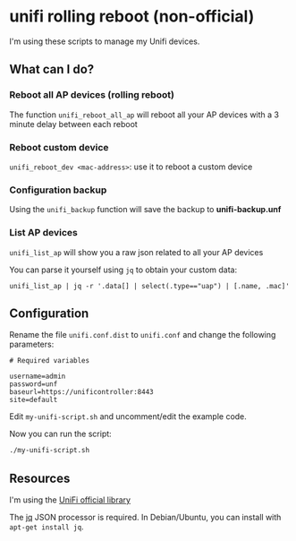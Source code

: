 # unifi rolling reboot (non-official)

I'm using these scripts to manage my Unifi devices.

## What can I do?

### Reboot all AP devices (rolling reboot)
The function `unifi_reboot_all_ap` will reboot all your AP devices with a 3 minute
delay between each reboot

### Reboot custom device
`unifi_reboot_dev <mac-address>`: use it to reboot a custom device

### Configuration backup
Using the `unifi_backup` function will save the backup to **unifi-backup.unf**

### List AP devices
`unifi_list_ap` will show you a raw json related to all your AP devices

You can parse it yourself using `jq` to obtain your custom data:

```
unifi_list_ap | jq -r '.data[] | select(.type=="uap") | [.name, .mac]'
```

## Configuration

Rename the file `unifi.conf.dist` to `unifi.conf` and change the following parameters:

```
# Required variables

username=admin
password=unf
baseurl=https://unificontroller:8443
site=default
```

Edit `my-unifi-script.sh` and uncomment/edit the example code.

Now you can run the script:
```sh
./my-unifi-script.sh
```

## Resources

I'm using the [UniFi official library](https://dl.ubnt.com/unifi/5.4.11-6cbeae59e7/unifi_sh_api)

The [jq](https://stedolan.github.io/jq/) JSON processor is required. In Debian/Ubuntu,
you can install with `apt-get install jq`.
